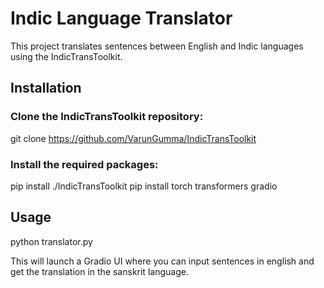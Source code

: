 # Indic Language Translator
This project translates sentences between English and Indic languages using the IndicTransToolkit.

## Installation
### Clone the IndicTransToolkit repository:

git clone https://github.com/VarunGumma/IndicTransToolkit

### Install the required packages:

pip install ./IndicTransToolkit
pip install torch transformers gradio


## Usage
python translator.py


This will launch a Gradio UI where you can input sentences in english and get the translation in the sanskrit language.